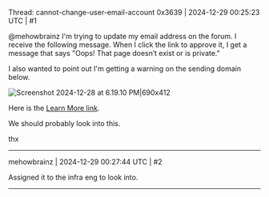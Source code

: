 Thread: cannot-change-user-email-account
0x3639 | 2024-12-29 00:25:23 UTC | #1

@mehowbrainz  I'm trying to update my email address on the forum.  I receive the following message.  When I click the link to approve it, I get a message that says "Oops! That page doesn’t exist or is private."

I also wanted to point out I'm getting a warning on the sending domain below.

![Screenshot 2024-12-28 at 6.19.10 PM|690x412](upload://ffSF1G06KfZd7mahh7cwqiU2VSc.png)

Here is the [Learn More link](https://proton.me/support/email-has-failed-its-domains-authentication-requirements-warning).

We should probably look into this.

thx

-------------------------

mehowbrainz | 2024-12-29 00:27:44 UTC | #2

Assigned it to the infra eng to look into.

-------------------------

